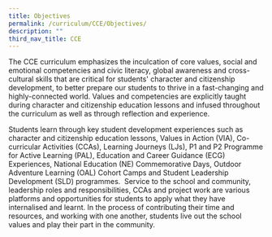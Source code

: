 ```yaml
---
title: Objectives
permalink: /curriculum/CCE/Objectives/
description: ""
third_nav_title: CCE
---
```

The CCE curriculum emphasizes the inculcation of core values, social and emotional competencies and civic literacy, global awareness and cross-cultural skills that are critical for students' character and citizenship development, to better prepare our students to thrive in a fast-changing and highly-connected world. Values and competencies are explicitly taught during character and citizenship education lessons and infused throughout the curriculum as well as through reflection and experience.

Students learn through key student development experiences such as character and citizenship education lessons, Values in Action (VIA), Co-curricular Activities (CCAs), Learning Journeys (LJs), P1 and P2 Programme for Active Learning (PAL), Education and Career Guidance (ECG) Experiences, National Education (NE) Commemorative Days, Outdoor Adventure Learning (OAL) Cohort Camps and Student Leadership Development (SLD) programmes.  Service to the school and community, leadership roles and responsibilities, CCAs and project work are various platforms and opportunities for students to apply what they have internalised and learnt. In the process of contributing their time and resources, and working with one another, students live out the school values and play their part in the community.